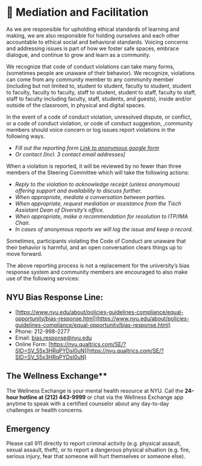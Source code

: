 # 💜 Mediation and Facilitation

As we are responsible for upholding ethical standards of learning and making, we are also responsible for holding ourselves and each other accountable to ethical social and behavioral standards. Voicing concerns and addressing issues is part of how we foster safe spaces, embrace dialogue, and continue to grow and learn as a community.

We recognize that code of conduct violations can take many forms, (sometimes people are unaware of their behavior). We recognize, violations can come from any community member to any community member (including but not limited to, student to student, faculty to student, student to faculty, faculty to faculty, staff to student, student to staff, faculty to staff, staff to faculty including faculty, staff, students, and guests), inside and/or outside of the classroom, in physical and digital spaces.

In the event of a code of conduct violation, unresolved dispute, or conflict, or a code of conduct violation, or code of conduct suggestion, ,community members should voice concern or log issues report violations in the following ways.

- *Fill out the reporting form [Link to anonymous google form](https://forms.gle/P2x1KmwWXaXAc4Jw5)*
- *Or contact [Incl. 3 contact email addresses]*

When a violation is reported, it will be reviewed by no fewer than three members of the Steering Committee which will take the following actions:

- *Reply to the violation to acknowledge receipt (unless anonymous) offering support and availability to discuss further.*
- *When appropriate, mediate a conversation between parties.*
- *When appropriate, request mediation or assistance from the Tisch Assistant Dean of Diversity’s office.*
- *When appropriate, make a recommendation for resolution to ITP/IMA Chair.*
- *In cases of anonymous reports we will log the issue and keep a record.*

Sometimes, participants violating the Code of Conduct are unaware that their behavior is harmful, and an open conversation clears things up to move forward.

The above reporting process is not a replacement for the university’s bias response system and community members are encouraged to also make use of the following services:

## NYU Bias Response Line:

- [https://www.nyu.edu/about/policies-guidelines-compliance/equal-opportunity/bias-response.html](https://www.nyu.edu/about/policies-guidelines-compliance/equal-opportunity/bias-response.html)
- Phone: 212-998-2277
- Email: [bias.response@nyu.edu](mailto:bias.response@nyu.edu)
- Online Form: [https://nyu.qualtrics.com/SE/?SID=SV_55x3HRqPYDsI0uN](https://nyu.qualtrics.com/SE/?SID=SV_55x3HRqPYDsI0uN)

## The Wellness Exchange** 

The Wellness Exchange is your mental health resource at NYU. Call the **24-hour hotline at (212) 443-9999** or chat via the Wellness Exchange app anytime to speak with a certified counselor about any day-to-day challenges or health concerns.

## Emergency

Please call 911 directly to report criminal activity (e.g. physical assault, sexual assault, theft), or to report a dangerous physical situation (e.g. fire, serious injury, fear that someone will hurt themselves or someone else).